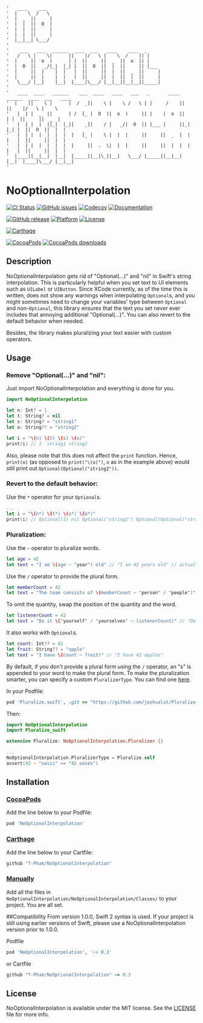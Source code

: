 ```
'   ____    ___                                                                             
'  |    \  /   \                                                                            
'  |  _  ||     |                                                                           
'  |  |  ||  O  |                                                                           
'  |  |  ||     |                                                                           
'  |  |  ||     |                                                                           
'  |__|__| \___/                                                                            
'                                                                                           
'    ___   ____  ______  ____  ___   ____    ____  _                                        
'   /   \ |    \|      ||    |/   \ |    \  /    || |                                       
'  |     ||  o  )      | |  ||     ||  _  ||  o  || |                                       
'  |  O  ||   _/|_|  |_| |  ||  O  ||  |  ||     || |___                                    
'  |     ||  |    |  |   |  ||     ||  |  ||  _  ||     |                                   
'  |     ||  |    |  |   |  ||     ||  |  ||  |  ||     |                                   
'   \___/ |__|    |__|  |____|\___/ |__|__||__|__||_____|                                   
'                                                                                           
'   ____  ____   ______    ___  ____   ____   ___   _       ____  ______  ____  ___   ____  
'  |    ||    \ |      |  /  _]|    \ |    \ /   \ | |     /    ||      ||    |/   \ |    \ 
'   |  | |  _  ||      | /  [_ |  D  )|  o  )     || |    |  o  ||      | |  ||     ||  _  |
'   |  | |  |  ||_|  |_||    _]|    / |   _/|  O  || |___ |     ||_|  |_| |  ||  O  ||  |  |
'   |  | |  |  |  |  |  |   [_ |    \ |  |  |     ||     ||  _  |  |  |   |  ||     ||  |  |
'   |  | |  |  |  |  |  |     ||  .  \|  |  |     ||     ||  |  |  |  |   |  ||     ||  |  |
'  |____||__|__|  |__|  |_____||__|\_||__|   \___/ |_____||__|__|  |__|  |____|\___/ |__|__|
'
```

# NoOptionalInterpolation

[![CI Status](https://img.shields.io/travis/T-Pham/NoOptionalInterpolation/master.svg?style=flat-square)](https://travis-ci.org/T-Pham/NoOptionalInterpolation)
[![GitHub issues](https://img.shields.io/github/issues/T-Pham/NoOptionalInterpolation.svg?style=flat-square)](https://github.com/T-Pham/NoOptionalInterpolation/issues)
[![Codecov](https://img.shields.io/codecov/c/github/T-Pham/NoOptionalInterpolation.svg?style=flat-square)](https://codecov.io/gh/T-Pham/NoOptionalInterpolation)
[![Documentation](https://img.shields.io/cocoapods/metrics/doc-percent/NoOptionalInterpolation.svg?style=flat-square)](http://cocoadocs.org/docsets/NoOptionalInterpolation)

[![GitHub release](https://img.shields.io/github/tag/T-Pham/NoOptionalInterpolation.svg?style=flat-square&label=release)](https://github.com/T-Pham/NoOptionalInterpolation/releases)
[![Platform](https://img.shields.io/cocoapods/p/NoOptionalInterpolation.svg?style=flat-square)](https://github.com/T-Pham/NoOptionalInterpolation)
[![License](https://img.shields.io/cocoapods/l/NoOptionalInterpolation.svg?style=flat-square)](LICENSE)

[![Carthage](https://img.shields.io/badge/Carthage-compatible-4BC51D.svg?style=flat-square)](https://github.com/Carthage/Carthage)

[![CocoaPods](https://img.shields.io/badge/CocoaPods-compatible-4BC51D.svg?style=flat-square)](https://cocoapods.org/pods/NoOptionalInterpolation)
[![CocoaPods downloads](https://img.shields.io/cocoapods/dt/NoOptionalInterpolation.svg?style=flat-square)](https://cocoapods.org/pods/NoOptionalInterpolation)

## Description

NoOptionalInterpolation gets rid of "Optional(...)" and "nil" in Swift's string interpolation. This is particularly helpful when you set text to UI elements such as `UILabel` or `UIButton`. Since XCode currently, as of the time this is written, does not show any warnings when interpolating `Optional`s, and you might sometimes need to change your variables' type between `Optional` and non-`Optional`, this library ensures that the text you set never ever includes that annoying additional "Optional(...)". You can also revert to the default behavior when needed.

Besides, the library makes pluralizing your text easier with custom operators.

## Usage

### Remove "Optional(...)" and "nil":

Just import NoOptionalInterpolation and everything is done for you.

```swift
import NoOptionalInterpolation

let n: Int? = 1
let t: String? = nil
let s: String? = "string1"
let o: String?? = "string2"

let i = "\(n) \(t) \(s) \(o)"
print(i) // 1  string1 string2
```

Also, please note that this does not affect the `print` function. Hence, `print(o)` (as opposed to `print("\(o)")`, `o` as in the example above) would still print out `Optional(Optional("string2"))`.

### Revert to the default behavior:

Use the `*` operator for your `Optional`s.

```swift
...
let i = "\(n*) \(t*) \(s*) \(o*)"
print(i) // Optional(1) nil Optional("string1") Optional(Optional("string2"))
```

### Pluralization:

Use the `~` operator to pluralize words.

```swift
let age = 42
let text = "I am \(age ~ "year") old" // "I am 42 years old" // actually not // for now
```

Use the `/` operator to provide the plural form.

```swift
let memberCount = 42
let text = "The team consists of \(memberCount ~ "person" / "people")" // "The team consists of 42 people"
```

To omit the quantity, swap the position of the quantity and the word.

```swift
let listenerCount = 42
let text = "Do it \("yourself" / "yourselves" ~ listenerCount)" // "Do it yourselves"
```

It also works with `Optional`s.

```swift
let count: Int?? = 42
let fruit: String?? = "apple"
let text = "I have \(count ~ fruit)" // "I have 42 apples"
```

By default, if you don't provide a plural form using the `/` operator, an "s" is appended to your word to make the plural form. To make the pluralization smarter, you can specify a custom `PluralizerType`. You can find one [here](https://github.com/joshualat/Pluralize.swift).

In your Podfile:

```ruby
pod 'Pluralize.swift', :git => "https://github.com/joshualat/Pluralize.swift.git"
```

Then:

```swift
import NoOptionalInterpolation
import Pluralize_swift

extension Pluralize: NoOptionalInterpolation.Pluralizer {}

...
NoOptionalInterpolation.PluralizerType = Pluralize.self
assert(42 ~ "oasis" == "42 oases")
```

## Installation

### [CocoaPods](https://cocoapods.org/pods/NoOptionalInterpolation)

Add the line below to your Podfile:

```ruby
pod 'NoOptionalInterpolation'
```

### [Carthage](https://github.com/Carthage/Carthage)

Add the line below to your Cartfile:

```ruby
github "T-Pham/NoOptionalInterpolation"
```

### [Manually](https://google.com)

Add all the files in `NoOptionalInterpolation/NoOptionalInterpolation/Classes/` to your project. You are all set.

##Compatibility
From version 1.0.0, Swift 2 syntax is used. If your project is still using earlier versions of Swift, please use a NoOptionalInterpolation version prior to 1.0.0.

Podfile

```ruby
pod 'NoOptionalInterpolation', '~> 0.3'
```

or Cartfile

```ruby
github "T-Pham/NoOptionalInterpolation" ~> 0.3
```

## License

NoOptionalInterpolation is available under the MIT license. See the [LICENSE](LICENSE) file for more info.
